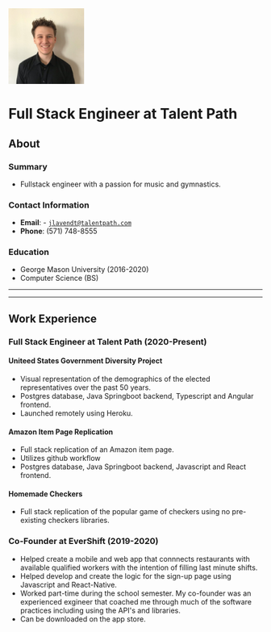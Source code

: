 <link rel="stylesheet" type="text/css" media="all" href="./style.css"/>

<img class="center" src="mypicture.jpeg" alt="drawing" width="150" height="auto"/>

# Full Stack Engineer at Talent Path

## About

### Summary
* Fullstack engineer with a passion for music and gymnastics.

### Contact Information
* **Email**: - <a href="mailto:jlavendt@talentpath.com">`jlavendt@talentpath.com`</a>
* **Phone**: (571) 748-8555

### Education
* George Mason University (2016-2020)
* Computer Science (BS)

<hr><hr>

## Work Experience

### Full Stack Engineer at Talent Path (2020-Present)

#### Uniteed States Government Diversity Project

* Visual representation of the demographics of the elected representatives over the past 50 years.
* Postgres database, Java Springboot backend, Typescript and Angular frontend.
* Launched remotely using Heroku.

#### Amazon Item Page Replication

* Full stack replication of an Amazon item page.
* Utilizes github workflow
* Postgres database, Java Springboot backend, Javascript and React frontend.

#### Homemade Checkers

* Full stack replication of the popular game of checkers using no pre-existing checkers libraries.

### Co-Founder at EverShift (2019-2020)

* Helped create a mobile and web app that connnects restaurants with available qualified workers with the intention of filling last minute shifts.
* Helped develop and create the logic for the sign-up page using Javascript and React-Native.
* Worked part-time during the school semester. My co-founder was an experienced exgineer that coached me through much of the software practices including using the API's and libraries.
* Can be downloaded on the app store.

